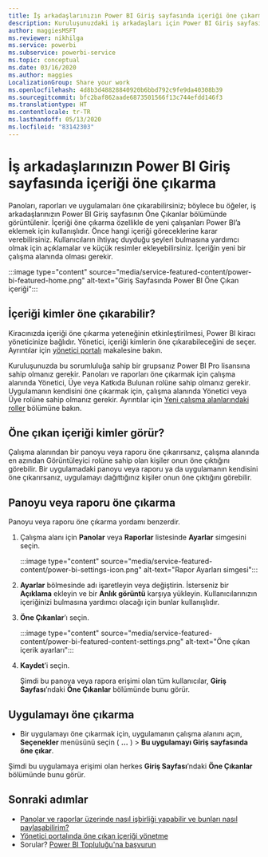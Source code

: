 ```yaml
---
title: İş arkadaşlarınızın Power BI Giriş sayfasında içeriği öne çıkarma
description: Kuruluşunuzdaki iş arkadaşları için Power BI Giriş sayfasında Power BI panoları ve raporlarını öne çıkarma.
author: maggiesMSFT
ms.reviewer: nikhilga
ms.service: powerbi
ms.subservice: powerbi-service
ms.topic: conceptual
ms.date: 03/16/2020
ms.author: maggies
LocalizationGroup: Share your work
ms.openlocfilehash: 4d8b3d48828840920b6bbd792c9fe9da40308b39
ms.sourcegitcommit: bfc2baf862aade6873501566f13c744efdd146f3
ms.translationtype: HT
ms.contentlocale: tr-TR
ms.lasthandoff: 05/13/2020
ms.locfileid: "83142303"
---
```

# <a name="feature-content-on-colleagues-power-bi-home-page"></a>İş arkadaşlarınızın Power BI Giriş sayfasında içeriği öne çıkarma

Panoları, raporları ve uygulamaları öne çıkarabilirsiniz; böylece bu öğeler, iş arkadaşlarınızın Power BI Giriş sayfasının Öne Çıkanlar bölümünde görüntülenir. İçeriği öne çıkarma özellikle de yeni çalışanları Power BI’a eklemek için kullanışlıdır. Önce hangi içeriği göreceklerine karar verebilirsiniz. Kullanıcıların ihtiyaç duyduğu şeyleri bulmasına yardımcı olmak için açıklamalar ve küçük resimler ekleyebilirsiniz. İçeriğin yeni bir çalışma alanında olması gerekir.

:::image type="content" source="media/service-featured-content/power-bi-featured-home.png" alt-text="Giriş Sayfasında Power BI Öne Çıkan içeriği":::

## <a name="who-can-feature-content"></a>İçeriği kimler öne çıkarabilir?

Kiracınızda içeriği öne çıkarma yeteneğinin etkinleştirilmesi, Power BI kiracı yöneticinize bağlıdır. Yönetici, içeriği kimlerin öne çıkarabileceğini de seçer. Ayrıntılar için [yönetici portalı](../admin/service-admin-portal.md#featured-content) makalesine bakın.

Kuruluşunuzda bu sorumluluğa sahip bir grupsanız Power BI Pro lisansına sahip olmanız gerekir. Panoları ve raporları öne çıkarmak için çalışma alanında Yönetici, Üye veya Katkıda Bulunan rolüne sahip olmanız gerekir. Uygulamanın kendisini öne çıkarmak için, çalışma alanında Yönetici veya Üye rolüne sahip olmanız gerekir. Ayrıntılar için [Yeni çalışma alanlarındaki roller](service-new-workspaces.md#roles-in-the-new-workspaces) bölümüne bakın.

## <a name="who-sees-featured-content"></a>Öne çıkan içeriği kimler görür?

Çalışma alanından bir panoyu veya raporu öne çıkarırsanız, çalışma alanında en azından Görüntüleyici rolüne sahip olan kişiler onun öne çıktığını görebilir. Bir uygulamadaki panoyu veya raporu ya da uygulamanın kendisini öne çıkarırsanız, uygulamayı dağıttığınız kişiler onun öne çıktığını görebilir.

## <a name="feature-a-dashboard-or-report"></a>Panoyu veya raporu öne çıkarma

Panoyu veya raporu öne çıkarma yordamı benzerdir.

1. Çalışma alanı için **Panolar** veya **Raporlar** listesinde **Ayarlar** simgesini seçin.

    :::image type="content" source="media/service-featured-content/power-bi-settings-icon.png" alt-text="Rapor Ayarları simgesi":::

2. **Ayarlar** bölmesinde adı işaretleyin veya değiştirin. İsterseniz bir **Açıklama** ekleyin ve bir **Anlık görüntü** karşıya yükleyin. Kullanıcılarınızın içeriğinizi bulmasına yardımcı olacağı için bunlar kullanışlıdır.

3. **Öne Çıkanlar**’ı seçin.

    :::image type="content" source="media/service-featured-content/power-bi-featured-content-settings.png" alt-text="Öne çıkan içerik ayarları":::

4. **Kaydet**’i seçin.

    Şimdi bu panoya veya rapora erişimi olan tüm kullanıcılar, **Giriş Sayfası**’ndaki **Öne Çıkanlar** bölümünde bunu görür.

## <a name="feature-an-app"></a>Uygulamayı öne çıkarma

- Bir uygulamayı öne çıkarmak için, uygulamanın çalışma alanını açın, **Seçenekler** menüsünü seçin ( **...** ) > **Bu uygulamayı Giriş sayfasında öne çıkar**.

Şimdi bu uygulamaya erişimi olan herkes **Giriş Sayfası**’ndaki **Öne Çıkanlar** bölümünde bunu görür.

## <a name="next-steps"></a>Sonraki adımlar

* [Panolar ve raporlar üzerinde nasıl işbirliği yapabilir ve bunları nasıl paylaşabilirim?](../collaborate-share/service-how-to-collaborate-distribute-dashboards-reports.md)
* [Yönetici portalında öne çıkan içeriği yönetme](../admin/service-admin-portal.md#manage-featured-content)
* Sorular? [Power BI Topluluğu'na başvurun](https://community.powerbi.com/)
